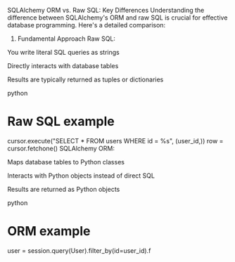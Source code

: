 SQLAlchemy ORM vs. Raw SQL: Key Differences
Understanding the difference between SQLAlchemy's ORM and raw SQL is crucial for effective database programming. Here's a detailed comparison:

1. Fundamental Approach
Raw SQL:

You write literal SQL queries as strings

Directly interacts with database tables

Results are typically returned as tuples or dictionaries

python
# Raw SQL example
cursor.execute("SELECT * FROM users WHERE id = %s", (user_id,))
row = cursor.fetchone()
SQLAlchemy ORM:

Maps database tables to Python classes

Interacts with Python objects instead of direct SQL

Results are returned as Python objects

python
# ORM example
user = session.query(User).filter_by(id=user_id).f
